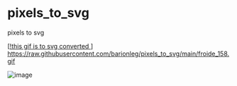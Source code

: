 # pixels_to_svg
pixels to svg

[[!this gif is to svg converted
](https://raw.githubusercontent.com/barionleg/pixels_to_svg/main/froide_158.gif
)]
https://raw.githubusercontent.com/barionleg/pixels_to_svg/main/froide_158.gif


![image](https://github.com/barionleg/pixels_to_svg/assets/102619282/33f89e6d-e83f-4edd-9c46-067e768a5353)
